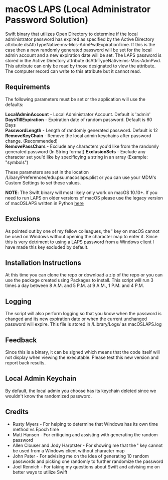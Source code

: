 macOS LAPS (Local Administrator Password Solution)
==================================================
Swift binary that utilizes Open Directory to determine if the
local administrator password has expired as specified by the Active Directory
attribute dsAttrTypeNative:ms-Mcs-AdmPwdExpirationTime. If this is the case
then a new randomly generated password will be set for the local admin account
and a new expiration date will be set. The LAPS password is stored in the
Active Directory attribute dsAttrTypeNative:ms-Mcs-AdmPwd. This attribute can
only be read by those designated to view the attribute. The computer record
can write to this attribute but it cannot read.

Requirements
------------

The following parameters must be set or the application will use the defaults:

**LocalAdminAccount** - Local Administrator Account. Default is 'admin'  
**DaysTillExpiration** - Expiration date of random password. Default is 60 Days  
**PasswordLength** - Length of randomly generated password. Default is 12  
**RemoveKeyChain** - Remove the local admin keychains after password change. (Recommended)  
**RemovePassChars** - Exclude any characters you'd like from the randomly generated password (In String format)
**ExclusionSets** - Exclude any character set you'd like by specificying a string in an array (Example: "symbols")

These parameters are set in the location /Libary/Preferences/edu.psu.macoslaps.plist
or you can use your MDM's Custom Settings to set these values.

**NOTE**: The Swift binary will most likely only work on macOS 10.10+. If you need to run LAPS on older versions of macOS please use the legacy version of macOSLAPS written in Python [here](https://github.com/joshua-d-miller/macOSLAPS-Legacy)

Exclusions
----------------
As pointed out by one of my fellow colleagues, the **'** key on macOS cannot be used on Windows without opening
the character map to enter it. Since this is very detriment to using a LAPS password from a Windows client I have made this key excluded by default.

Installation Instructions
-------------------------
At this time you can clone the repo or download a zip of the repo or you can
use the package created using Packages to install. This script will run
3 times a day between 8 A.M. and 5 P.M. at 9 A.M., 1 P.M. and 4 P.M.

Logging
-------
The script will also perform logging so that you know when the password is changed
and its new expiration date or when the current unchanged password will expire. This
file is stored in /Library/Logs/ as macOSLAPS.log

Feedback
--------
Since this is a binary, it can be signed which means that the code itself will not display when viewing the executable. Please test this new version and report back results.

Local Admin Keychain
--------
By default, the local admin you choose has its keychain deleted since we wouldn't know the randomized password.

Credits
--------------
* Rusty Myers - For helping to determine that Windows has its own time method vs
Epoch time
* Matt Hansen - For critiquing and assisting with generating the random password
* Allen Clouser and Jody Harptster - For showing me that the **'** key cannot be used from a Windows client without character map
* John Pater - For advising me on the idea of generating 10 random passwords and picking one randomly to further randomize the password
* Joel Rennich - For taking my questions about Swift and advising me on better ways to utilize Swift
